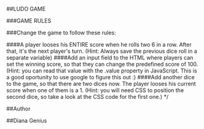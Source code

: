 ##LUDO GAME

###GAME RULES

###Change the game to follow these rules:

####A player looses his ENTIRE score when he rolls two 6 in a row. After that, it's the next player's turn. (Hint: Always save the previous dice roll in a separate variable)
####Add an input field to the HTML where players can set the winning score, so that they can change the predefined score of 100. (Hint: you can read that value with the .value property in JavaScript. This is a good oportunity to use google to figure this out :)
####Add another dice to the game, so that there are two dices now. The player looses his current score when one of them is a 1. (Hint: you will need CSS to position the second dice, so take a look at the CSS code for the first one.)
*/


##Author

##Diana Genius